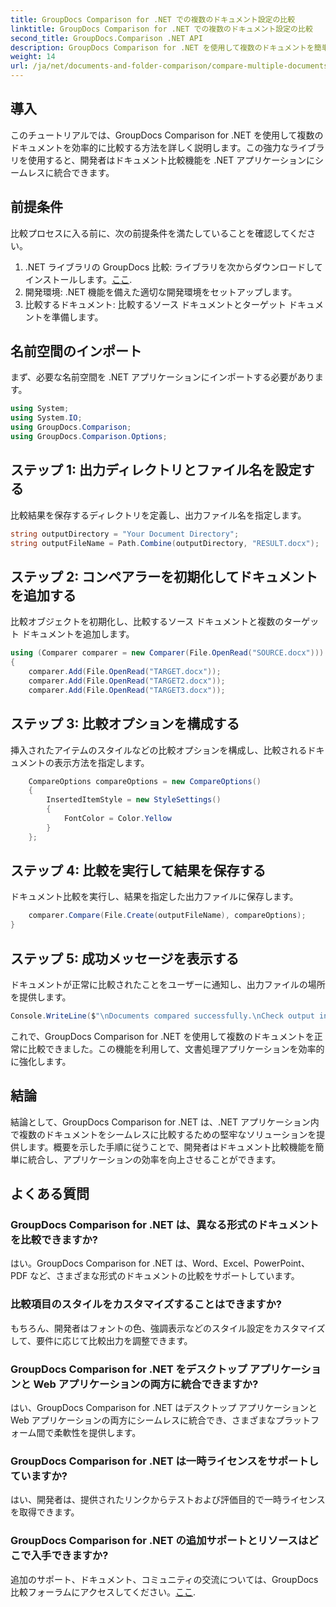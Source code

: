 ```yaml
---
title: GroupDocs Comparison for .NET での複数のドキュメント設定の比較
linktitle: GroupDocs Comparison for .NET での複数のドキュメント設定の比較
second_title: GroupDocs.Comparison .NET API
description: GroupDocs Comparison for .NET を使用して複数のドキュメントを簡単に比較する方法をご覧ください。シームレスな文書処理については、ステップバイステップのガイドに従ってください。
weight: 14
url: /ja/net/documents-and-folder-comparison/compare-multiple-documents-settings-dotnet/
---
```

## 導入
このチュートリアルでは、GroupDocs Comparison for .NET を使用して複数のドキュメントを効率的に比較する方法を詳しく説明します。この強力なライブラリを使用すると、開発者はドキュメント比較機能を .NET アプリケーションにシームレスに統合できます。
## 前提条件
比較プロセスに入る前に、次の前提条件を満たしていることを確認してください。
1.  .NET ライブラリの GroupDocs 比較: ライブラリを次からダウンロードしてインストールします。[ここ](https://releases.groupdocs.com/comparison/net/).
2. 開発環境: .NET 機能を備えた適切な開発環境をセットアップします。
3. 比較するドキュメント: 比較するソース ドキュメントとターゲット ドキュメントを準備します。

## 名前空間のインポート
まず、必要な名前空間を .NET アプリケーションにインポートする必要があります。
```csharp
using System;
using System.IO;
using GroupDocs.Comparison;
using GroupDocs.Comparison.Options;
```
## ステップ 1: 出力ディレクトリとファイル名を設定する
比較結果を保存するディレクトリを定義し、出力ファイル名を指定します。
```csharp
string outputDirectory = "Your Document Directory";
string outputFileName = Path.Combine(outputDirectory, "RESULT.docx");
```
## ステップ 2: コンペアラーを初期化してドキュメントを追加する
比較オブジェクトを初期化し、比較するソース ドキュメントと複数のターゲット ドキュメントを追加します。
```csharp
using (Comparer comparer = new Comparer(File.OpenRead("SOURCE.docx")))
{
    comparer.Add(File.OpenRead("TARGET.docx"));
    comparer.Add(File.OpenRead("TARGET2.docx"));
    comparer.Add(File.OpenRead("TARGET3.docx"));
```
## ステップ 3: 比較オプションを構成する
挿入されたアイテムのスタイルなどの比較オプションを構成し、比較されるドキュメントの表示方法を指定します。
```csharp
    CompareOptions compareOptions = new CompareOptions()
    {
        InsertedItemStyle = new StyleSettings()
        {
            FontColor = Color.Yellow
        }
    };
```
## ステップ 4: 比較を実行して結果を保存する
ドキュメント比較を実行し、結果を指定した出力ファイルに保存します。
```csharp
    comparer.Compare(File.Create(outputFileName), compareOptions);
}
```
## ステップ 5: 成功メッセージを表示する
ドキュメントが正常に比較されたことをユーザーに通知し、出力ファイルの場所を提供します。
```csharp
Console.WriteLine($"\nDocuments compared successfully.\nCheck output in {outputDirectory}.");
```
これで、GroupDocs Comparison for .NET を使用して複数のドキュメントを正常に比較できました。この機能を利用して、文書処理アプリケーションを効率的に強化します。

## 結論
結論として、GroupDocs Comparison for .NET は、.NET アプリケーション内で複数のドキュメントをシームレスに比較するための堅牢なソリューションを提供します。概要を示した手順に従うことで、開発者はドキュメント比較機能を簡単に統合し、アプリケーションの効率を向上させることができます。
## よくある質問
### GroupDocs Comparison for .NET は、異なる形式のドキュメントを比較できますか?
はい。GroupDocs Comparison for .NET は、Word、Excel、PowerPoint、PDF など、さまざまな形式のドキュメントの比較をサポートしています。
### 比較項目のスタイルをカスタマイズすることはできますか?
もちろん、開発者はフォントの色、強調表示などのスタイル設定をカスタマイズして、要件に応じて比較出力を調整できます。
### GroupDocs Comparison for .NET をデスクトップ アプリケーションと Web アプリケーションの両方に統合できますか?
はい、GroupDocs Comparison for .NET はデスクトップ アプリケーションと Web アプリケーションの両方にシームレスに統合でき、さまざまなプラットフォーム間で柔軟性を提供します。
### GroupDocs Comparison for .NET は一時ライセンスをサポートしていますか?
はい、開発者は、提供されたリンクからテストおよび評価目的で一時ライセンスを取得できます。
### GroupDocs Comparison for .NET の追加サポートとリソースはどこで入手できますか?
追加のサポート、ドキュメント、コミュニティの交流については、GroupDocs 比較フォーラムにアクセスしてください。[ここ](https://forum.groupdocs.com/c/comparison/12).